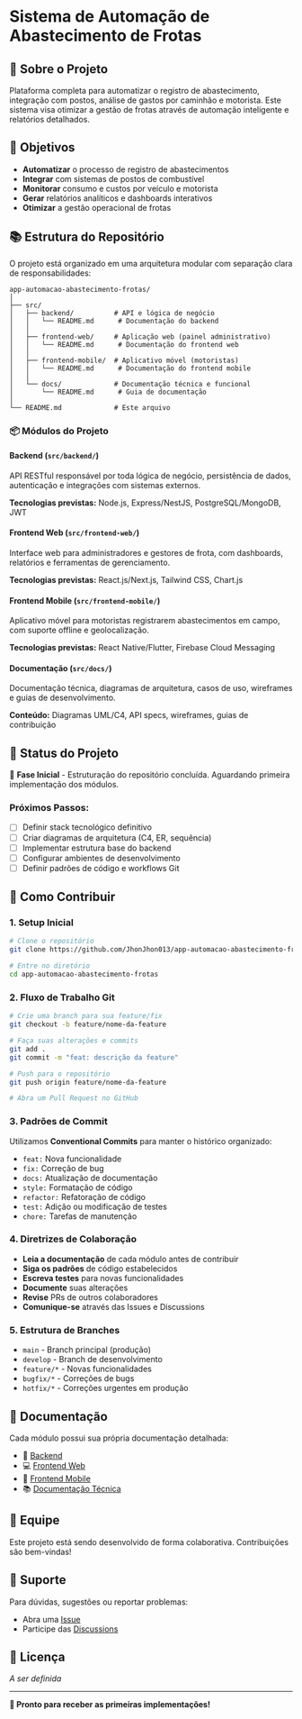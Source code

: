 # Sistema de Automação de Abastecimento de Frotas

## 🚚 Sobre o Projeto

Plataforma completa para automatizar o registro de abastecimento, integração com postos, análise de gastos por caminhão e motorista. Este sistema visa otimizar a gestão de frotas através de automação inteligente e relatórios detalhados.

## 🎯 Objetivos

- **Automatizar** o processo de registro de abastecimentos
- **Integrar** com sistemas de postos de combustível
- **Monitorar** consumo e custos por veículo e motorista
- **Gerar** relatórios analíticos e dashboards interativos
- **Otimizar** a gestão operacional de frotas

## 📚 Estrutura do Repositório

O projeto está organizado em uma arquitetura modular com separação clara de responsabilidades:

```
app-automacao-abastecimento-frotas/
│
├── src/
│   ├── backend/          # API e lógica de negócio
│   │   └── README.md      # Documentação do backend
│   │
│   ├── frontend-web/     # Aplicação web (painel administrativo)
│   │   └── README.md      # Documentação do frontend web
│   │
│   ├── frontend-mobile/  # Aplicativo móvel (motoristas)
│   │   └── README.md      # Documentação do frontend mobile
│   │
│   └── docs/             # Documentação técnica e funcional
│       └── README.md      # Guia de documentação
│
└── README.md             # Este arquivo
```

### 📦 Módulos do Projeto

#### Backend (`src/backend/`)
API RESTful responsável por toda lógica de negócio, persistência de dados, autenticação e integrações com sistemas externos.

**Tecnologias previstas:** Node.js, Express/NestJS, PostgreSQL/MongoDB, JWT

#### Frontend Web (`src/frontend-web/`)
Interface web para administradores e gestores de frota, com dashboards, relatórios e ferramentas de gerenciamento.

**Tecnologias previstas:** React.js/Next.js, Tailwind CSS, Chart.js

#### Frontend Mobile (`src/frontend-mobile/`)
Aplicativo móvel para motoristas registrarem abastecimentos em campo, com suporte offline e geolocalização.

**Tecnologias previstas:** React Native/Flutter, Firebase Cloud Messaging

#### Documentação (`src/docs/`)
Documentação técnica, diagramas de arquitetura, casos de uso, wireframes e guias de desenvolvimento.

**Conteúdo:** Diagramas UML/C4, API specs, wireframes, guias de contribuição

## 🚀 Status do Projeto

🚧 **Fase Inicial** - Estruturação do repositório concluída. Aguardando primeira implementação dos módulos.

### Próximos Passos:
- [ ] Definir stack tecnológico definitivo
- [ ] Criar diagramas de arquitetura (C4, ER, sequência)
- [ ] Implementar estrutura base do backend
- [ ] Configurar ambientes de desenvolvimento
- [ ] Definir padrões de código e workflows Git

## 🤝 Como Contribuir

### 1. Setup Inicial

```bash
# Clone o repositório
git clone https://github.com/JhonJhon013/app-automacao-abastecimento-frotas.git

# Entre no diretório
cd app-automacao-abastecimento-frotas
```

### 2. Fluxo de Trabalho Git

```bash
# Crie uma branch para sua feature/fix
git checkout -b feature/nome-da-feature

# Faça suas alterações e commits
git add .
git commit -m "feat: descrição da feature"

# Push para o repositório
git push origin feature/nome-da-feature

# Abra um Pull Request no GitHub
```

### 3. Padrões de Commit

Utilizamos **Conventional Commits** para manter o histórico organizado:

- `feat:` Nova funcionalidade
- `fix:` Correção de bug
- `docs:` Atualização de documentação
- `style:` Formatação de código
- `refactor:` Refatoração de código
- `test:` Adição ou modificação de testes
- `chore:` Tarefas de manutenção

### 4. Diretrizes de Colaboração

- **Leia a documentação** de cada módulo antes de contribuir
- **Siga os padrões** de código estabelecidos
- **Escreva testes** para novas funcionalidades
- **Documente** suas alterações
- **Revise** PRs de outros colaboradores
- **Comunique-se** através das Issues e Discussions

### 5. Estrutura de Branches

- `main` - Branch principal (produção)
- `develop` - Branch de desenvolvimento
- `feature/*` - Novas funcionalidades
- `bugfix/*` - Correções de bugs
- `hotfix/*` - Correções urgentes em produção

## 📝 Documentação

Cada módulo possui sua própria documentação detalhada:

- 🔨 [Backend](./src/backend/README.md)
- 💻 [Frontend Web](./src/frontend-web/README.md)
- 📱 [Frontend Mobile](./src/frontend-mobile/README.md)
- 📚 [Documentação Técnica](./src/docs/README.md)

## 👥 Equipe

Este projeto está sendo desenvolvido de forma colaborativa. Contribuições são bem-vindas!

## 💬 Suporte

Para dúvidas, sugestões ou reportar problemas:
- Abra uma [Issue](https://github.com/JhonJhon013/app-automacao-abastecimento-frotas/issues)
- Participe das [Discussions](https://github.com/JhonJhon013/app-automacao-abastecimento-frotas/discussions)

## 📜 Licença

_A ser definida_

---

**🚀 Pronto para receber as primeiras implementações!**
